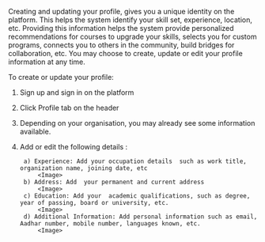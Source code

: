 Creating and updating your profile, gives you a unique identity on the platform. This helps the system identify your skill set, experience, location, etc. Providing this information helps the system provide personalized recommendations for courses to upgrade your skills, selects you for custom programs, connects you to others in the community, build bridges for collaboration, etc. You may choose to create, update or edit your profile information at any time.

To create or update your profile:

1. Sign up and sign in  on the platform
1. Click Profile tab on the header <Image>
1. Depending on your organisation, you may already see  some information available.
1. Add or edit the following details :

	    a) Experience: Add your occupation details  such as work title, organization name, joining date, etc
  			<Image>
	    b) Address: Add  your permanent and current address
  			<Image>
	    c) Education: Add your  academic qualifications, such as degree, year of passing, board or university, etc.
 			<Image>
	    d) Additional Information: Add personal information such as email, Aadhar number, mobile number, languages known, etc.
 			<Image>